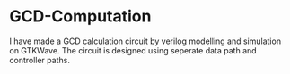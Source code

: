 # GCD-Computation
I have made a GCD calculation circuit by verilog modelling and simulation on GTKWave. The circuit is designed using seperate data path and controller paths. 
